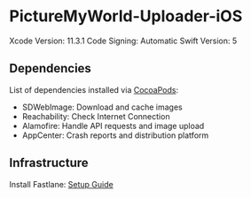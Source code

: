 # PictureMyWorld-Uploader-iOS

Xcode Version: 11.3.1
Code Signing: Automatic
Swift Version: 5

## Dependencies

List of dependencies installed via [CocoaPods](https://cocoapods.org/):

- SDWebImage: Download and cache images
- Reachability: Check Internet Connection
- Alamofire: Handle API requests and image upload
- AppCenter: Crash reports and distribution platform

## Infrastructure

Install Fastlane: [Setup Guide](https://docs.fastlane.tools/getting-started/ios/setup/)
